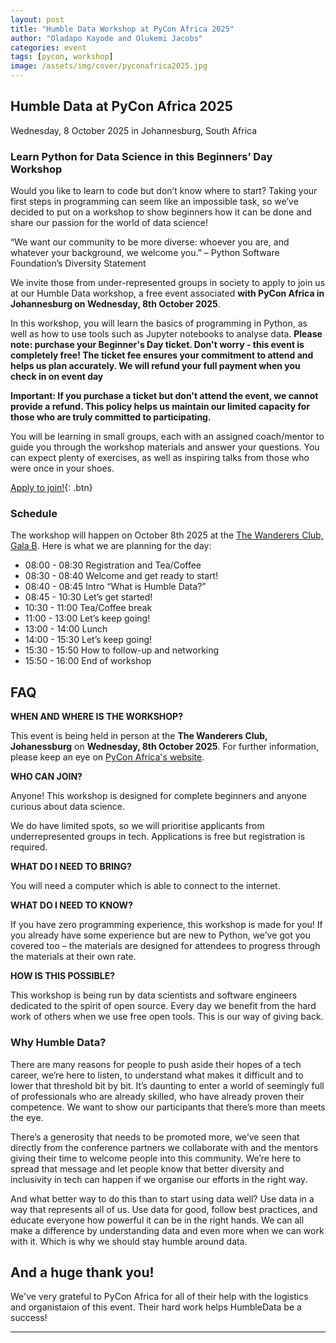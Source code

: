 ```yaml
---
layout: post
title: "Humble Data Workshop at PyCon Africa 2025"
author: "Oladapo Kayode and Olukemi Jacobs"
categories: event
tags: [pycon, workshop]
image: /assets/img/cover/pyconafrica2025.jpg
---
```


## Humble Data at PyCon Africa 2025

Wednesday, 8 October 2025 in Johannesburg, South Africa

### Learn Python for Data Science in this Beginners’ Day Workshop
Would you like to learn to code but don’t know where to start? Taking your first steps in programming can seem like an impossible task, so we’ve decided to put on a workshop to show beginners how it can be done and share our passion for the world of data science!

“We want our community to be more diverse: whoever you are, and whatever your background, we welcome you.” – Python Software Foundation’s Diversity Statement

We invite those from under-represented groups in society to apply to join us at our Humble Data workshop, a free event associated **with PyCon Africa in Johannesburg on Wednesday, 8th October 2025**.

In this workshop, you will learn the basics of programming in Python, as well as how to use tools such as Jupyter notebooks to analyse data. **Please note: purchase your Beginner's Day ticket. Don't worry - this event is completely free! The ticket fee ensures your commitment to attend and helps us plan accurately. We will refund your full payment when you check in on event day**

**Important: If you purchase a ticket but don't attend the event, we cannot provide a refund. This policy helps us maintain our limited capacity for those who are truly committed to participating.**

You will be learning in small groups, each with an assigned coach/mentor to guide you through the workshop materials and answer your questions. You can expect plenty of exercises, as well as inspiring talks from those who were once in your shoes.

[Apply to join!](https://za.pycon.org/tickets){: .btn}

### Schedule
The workshop will happen on October 8th 2025 at the [The Wanderers Club, Gala B](https://za.pycon.org/beginners-day). Here is what we are planning for the day:
* 08:00 - 08:30     Registration and Tea/Coffee
* 08:30 - 08:40     Welcome and get ready to start!
* 08:40 - 08:45     Intro “What is Humble Data?”
* 08:45 - 10:30     Let’s get started!
* 10:30 - 11:00     Tea/Coffee break
* 11:00 - 13:00     Let’s keep going!
* 13:00 - 14:00     Lunch
* 14:00 - 15:30     Let’s keep going!
* 15:30 - 15:50     How to follow-up and networking
* 15:50 - 16:00     End of workshop

## FAQ

**WHEN AND WHERE IS THE WORKSHOP?**

This event is being held in person at the **The Wanderers Club, Johanessburg** on **Wednesday, 8th October 2025**. For further information, please keep an eye on [PyCon Africa's website](https://za.pycon.org/schedule/).

**WHO CAN JOIN?**

Anyone! This workshop is designed for complete beginners and anyone curious about data science. 

We do have limited spots, so we will prioritise applicants from underrepresented groups in tech. Applications is free but registration is required.

**WHAT DO I NEED TO BRING?**

You will need a computer which is able to connect to the internet.

**WHAT DO I NEED TO KNOW?**

If you have zero programming experience, this workshop is made for you! If you already have some experience but are new to Python, we’ve got you covered too – the materials are designed for attendees to progress through the materials at their own rate.

**HOW IS THIS POSSIBLE?**

This workshop is being run by data scientists and software engineers dedicated to the spirit of open source. Every day we benefit from the hard work of others when we use free open tools. This is our way of giving back.

### Why Humble Data?

There are many reasons for people to push aside their hopes of a tech career, we’re here to listen, to understand what makes it difficult and to lower that threshold bit by bit. It’s daunting to enter a world of seemingly full of professionals who are already skilled, who have already proven their competence. We want to show our participants that there’s more than meets the eye.

There’s a generosity that needs to be promoted more, we’ve seen that directly from the conference partners we collaborate with and the mentors giving their time to welcome people into this community. We’re here to spread that message and let people know that better diversity and inclusivity in tech can happen if we organise our efforts in the right way.

And what better way to do this than to start using data well? Use data in a way that represents all of us. Use data for good, follow best practices, and educate everyone how powerful it can be in the right hands. We can all make a difference by understanding data and even more when we can work with it. Which is why we should stay humble around data.

## And a huge thank you!

We've very grateful to PyCon Africa for all of their help with the logistics and organistaion of this event. Their hard work helps HumbleData be a success! 

---
